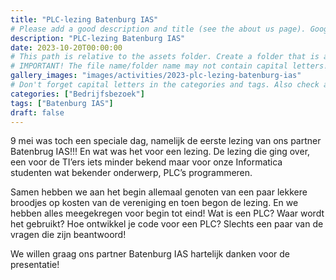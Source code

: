 ```yaml
---
title: "PLC-lezing Batenburg IAS"
# Please add a good description and title (see the about us page). Google uses it to recommend the website
description: "PLC-lezing Batenburg IAS"
date: 2023-10-20T00:00:00
# This path is relative to the assets folder. Create a folder that is assets/images/activities/file-name
# IMPORTANT! The file name/folder name may not contain capital letters!
gallery_images: "images/activities/2023-plc-lezing-batenburg-ias"
# Don't forget capital letters in the categories and tags. Also check all categories and tags by loading the activities page and looking at the list.
categories: ["Bedrijfsbezoek"]
tags: ["Batenburg IAS"]
draft: false
---
```


9 mei was toch een speciale dag, namelijk de eerste lezing van ons partner Batenbrug IAS!!! En wat was het voor een lezing. De lezing die ging over, een voor de TI’ers iets minder bekend maar voor onze Informatica studenten wat bekender onderwerp, PLC’s programmeren.

Samen hebben we aan het begin allemaal genoten van een paar lekkere broodjes op kosten van de vereniging en toen begon de lezing. En we hebben alles meegekregen voor begin tot eind! Wat is een PLC? Waar wordt het gebruikt? Hoe ontwikkel je code voor een PLC? Slechts een paar van de vragen die zijn beantwoord!

We willen graag ons partner Batenburg IAS hartelijk danken voor de presentatie!